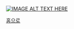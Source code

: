 [![IMAGE ALT TEXT HERE](http://i.ytimg.com/vi/kEIi4Llj8PA/mqdefault.jpg)](https://youtu.be/kEIi4Llj8PA?list=PL3YB7_Xq8qPgcB6Viq1ittfvT3XLFUnWo)

[홈으로](http://leechangyong.github.io)

